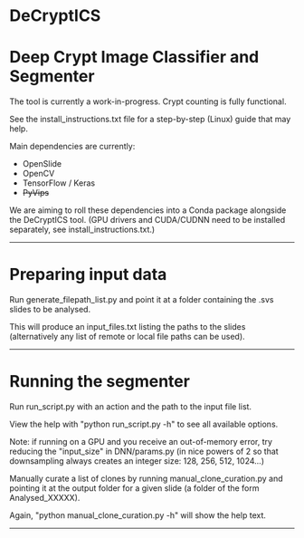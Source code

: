 # DeCryptICS
# Deep Crypt Image Classifier and Segmenter

The tool is currently a work-in-progress.  Crypt counting is fully functional.

See the install\_instructions.txt file for a step-by-step (Linux) guide that may help.

Main dependencies are currently:

* OpenSlide
* OpenCV
* TensorFlow / Keras
* ~~PyVips~~

We are aiming to roll these dependencies into a Conda package alongside the DeCryptICS tool. (GPU drivers and CUDA/CUDNN need to be installed separately, see install\_instructions.txt.)

---

# Preparing input data

Run generate\_filepath\_list.py and point it at a folder containing the .svs slides to be analysed.

This will produce an input\_files.txt listing the paths to the slides (alternatively any list of remote or local file paths can be used).

---

# Running the segmenter

Run run\_script.py with an action and the path to the input file list.

View the help with "python run\_script.py -h" to see all available options.

Note: if running on a GPU and you receive an out-of-memory error, try reducing the "input\_size" in DNN/params.py (in nice powers of 2 so that downsampling always creates an integer size: 128, 256, 512, 1024...)

Manually curate a list of clones by running manual\_clone\_curation.py and pointing it at the output folder for a given slide (a folder of the form Analysed\_XXXXX).

Again, "python manual\_clone\_curation.py -h" will show the help text.

---


